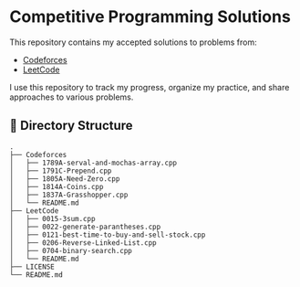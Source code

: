 # Competitive Programming Solutions

This repository contains my accepted solutions to problems from:

- [Codeforces](https://codeforces.com/)
- [LeetCode](https://leetcode.com/)

I use this repository to track my progress, organize my practice, and share approaches to various problems.

## 📂 Directory Structure
```
.
├── Codeforces
│   ├── 1789A-serval-and-mochas-array.cpp
│   ├── 1791C-Prepend.cpp
│   ├── 1805A-Need-Zero.cpp
│   ├── 1814A-Coins.cpp
│   ├── 1837A-Grasshopper.cpp
│   └── README.md
├── LeetCode
│   ├── 0015-3sum.cpp
│   ├── 0022-generate-parantheses.cpp
│   ├── 0121-best-time-to-buy-and-sell-stock.cpp
│   ├── 0206-Reverse-Linked-List.cpp
│   ├── 0704-binary-search.cpp
│   └── README.md
├── LICENSE
└── README.md
```

